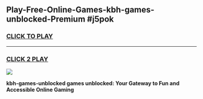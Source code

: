 
## Play-Free-Online-Games-kbh-games-unblocked-Premium #j5pok
<h3>
<a href="https://premium.freeplayer.one?title=kbh-games-unblocked&ref=8M">CLICK TO PLAY</a></h3>
<hr>

<h3>
<a href="https://premium.freeplayer.one?title=kbh-games-unblocked&ref=8M">CLICK 2 PLAY</a>
  
</h3>

<a href="https://premium.freeplayer.one?title=kbh-games-unblocked&ref=8M"><img src="https://clearcache.store/games.png"></a>


**kbh-games-unblocked games unblocked: Your Gateway to Fun and Accessible Online Gaming**
